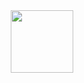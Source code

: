 <div id="header" align="center">
  <img src="https://media.giphy.com/media/l3b67kRKDJSZbWtjjM/giphy.gif" width="100"/>
</div>
